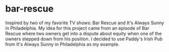 # bar-rescue

Inspired by two of my favorite TV shows: Bar Rescue and It's Always Sunny in Philadelphia. My idea for this project came from an episode of Bar Rescue where two owners get into a dispute about equity when one of the owners stepped down from his position. I decided to use Paddy's Irish Pub from It's Always Sunny in Philadelphia as my example.
